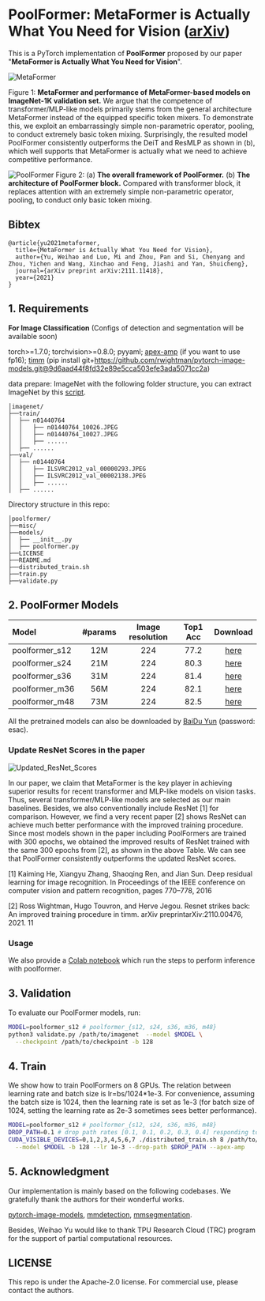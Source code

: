 # PoolFormer: MetaFormer is Actually What You Need for Vision ([arXiv](https://arxiv.org/abs/2111.11418))

This is a PyTorch implementation of **PoolFormer** proposed by our paper "**MetaFormer is Actually What You Need for Vision**".


![MetaFormer](https://user-images.githubusercontent.com/15921929/142736039-d4237fb4-7d11-46e3-888d-496b52e7244c.png)

Figure 1: **MetaFormer and performance of MetaFormer-based models on ImageNet-1K validation set.** 
We argue that the competence of transformer/MLP-like models primarily stems from the general architecture MetaFormer instead of the equipped specific token mixers.
To demonstrate this, we exploit an embarrassingly simple non-parametric operator, pooling, to conduct extremely basic token mixing. 
Surprisingly, the resulted model PoolFormer consistently outperforms the DeiT and ResMLP as shown in (b), which well supports that MetaFormer is actually what we need to achieve competitive performance.

![PoolFormer](https://user-images.githubusercontent.com/15921929/142746124-1ab7635d-2536-4a0e-ad43-b4fe2c5a525d.png)
Figure 2: (a) **The overall framework of PoolFormer.** (b) **The architecture of PoolFormer block.** Compared with transformer block, it replaces attention with an extremely simple non-parametric operator, pooling, to conduct only basic token mixing.

## Bibtex
```
@article{yu2021metaformer,
  title={MetaFormer is Actually What You Need for Vision},
  author={Yu, Weihao and Luo, Mi and Zhou, Pan and Si, Chenyang and Zhou, Yichen and Wang, Xinchao and Feng, Jiashi and Yan, Shuicheng},
  journal={arXiv preprint arXiv:2111.11418},
  year={2021}
}
```

## 1. Requirements
**For Image Classification** (Configs of detection and segmentation will be available soon)

torch>=1.7.0; torchvision>=0.8.0; pyyaml; [apex-amp](https://github.com/NVIDIA/apex) (if you want to use fp16); [timm](https://github.com/rwightman/pytorch-image-models) (pip install git+https://github.com/rwightman/pytorch-image-models.git@9d6aad44f8fd32e89e5cca503efe3ada5071cc2a)

data prepare: ImageNet with the following folder structure, you can extract ImageNet by this [script](https://gist.github.com/BIGBALLON/8a71d225eff18d88e469e6ea9b39cef4).

```
│imagenet/
├──train/
│  ├── n01440764
│  │   ├── n01440764_10026.JPEG
│  │   ├── n01440764_10027.JPEG
│  │   ├── ......
│  ├── ......
├──val/
│  ├── n01440764
│  │   ├── ILSVRC2012_val_00000293.JPEG
│  │   ├── ILSVRC2012_val_00002138.JPEG
│  │   ├── ......
│  ├── ......
```

Directory structure in this repo:
```
│poolformer/
├──misc/
├──models/
│  ├── __init__.py
│  ├── poolformer.py
├──LICENSE
├──README.md
├──distributed_train.sh
├──train.py
├──validate.py
```

## 2. PoolFormer Models

| Model    |  #params | Image resolution | Top1 Acc| Download | 
| :---     |   :---:    |  :---: |  :---:  |  :---:  |
| poolformer_s12  |    12M     |   224 |  77.2  | [here](https://github.com/sail-sg/poolformer/releases/download/v1.0/poolformer_s12.pth.tar) |
| poolformer_s24 |   21M     |   224 |  80.3  | [here](https://github.com/sail-sg/poolformer/releases/download/v1.0/poolformer_s24.pth.tar) |
| poolformer_s36  |   31M     |   224 |  81.4  | [here](https://github.com/sail-sg/poolformer/releases/download/v1.0/poolformer_s36.pth.tar) |
| poolformer_m36 |   56M     |   224 |  82.1  | [here](https://github.com/sail-sg/poolformer/releases/download/v1.0/poolformer_m36.pth.tar) |
| poolformer_m48  |   73M     |   224 |  82.5  | [here](https://github.com/sail-sg/poolformer/releases/download/v1.0/poolformer_m48.pth.tar) | 


All the pretrained models can also be downloaded by [BaiDu Yun](https://pan.baidu.com/s/1HSaJtxgCkUlawurQLq87wQ) (password: esac).

### Update ResNet Scores in the paper
![Updated_ResNet_Scores](https://user-images.githubusercontent.com/15921929/143220923-740fd1c0-b679-4875-9e98-bf7002f206d9.png)

In our paper, we claim that MetaFormer is the key player in achieving superior results for recent transformer and MLP-like models on vision tasks. Thus, several transformer/MLP-like models are selected as our main baselines. Besides, we also conventionally include ResNet [1] for comparison. However, we find a very recent paper [2] shows ResNet can achieve much better performance with the improved training procedure. Since most models shown in the paper including PoolFormers are trained with 300 epochs, we obtained the improved results of ResNet trained with the same 300 epochs from [2], as shown in the above Table. We can see that PoolFormer consistently outperforms the updated ResNet scores. 

[1] Kaiming He, Xiangyu Zhang, Shaoqing Ren, and Jian Sun. Deep residual learning for image recognition. In Proceedings of the IEEE conference on computer vision and pattern recognition, pages 770–778, 2016

[2] Ross Wightman, Hugo Touvron, and Herve Jegou.   Resnet strikes back:  An improved training procedure in timm. arXiv preprintarXiv:2110.00476, 2021. 11


### Usage
We also provide a [Colab notebook](https://colab.research.google.com/github/sail-sg/poolformer/blob/main/misc/poolformer_demo.ipynb) which run the steps to perform inference with poolformer.


## 3. Validation

To evaluate our PoolFormer models, run:

```bash
MODEL=poolformer_s12 # poolformer_{s12, s24, s36, m36, m48}
python3 validate.py /path/to/imagenet  --model $MODEL \
  --checkpoint /path/to/checkpoint -b 128
```



## 4. Train
We show how to train PoolFormers on 8 GPUs. The relation between learning rate and batch size is lr=bs/1024*1e-3.
For convenience, assuming the batch size is 1024, then the learning rate is set as 1e-3 (for batch size of 1024, setting the learning rate as 2e-3 sometimes sees better performance). 


```bash
MODEL=poolformer_s12 # poolformer_{s12, s24, s36, m36, m48}
DROP_PATH=0.1 # drop path rates [0.1, 0.1, 0.2, 0.3, 0.4] responding to model [s12, s24, s36, m36, m48]
CUDA_VISIBLE_DEVICES=0,1,2,3,4,5,6,7 ./distributed_train.sh 8 /path/to/imagenet \
  --model $MODEL -b 128 --lr 1e-3 --drop-path $DROP_PATH --apex-amp
```

## 5. Acknowledgment
Our implementation is mainly based on the following codebases. We gratefully thank the authors for their wonderful works.

[pytorch-image-models](https://github.com/rwightman/pytorch-image-models), [mmdetection](https://github.com/open-mmlab/mmdetection), [mmsegmentation](https://github.com/open-mmlab/mmsegmentation).


Besides, Weihao Yu would like to thank TPU Research Cloud (TRC) program for the support of partial computational resources.


## LICENSE
This repo is under the Apache-2.0 license. For commercial use, please contact the authors.
